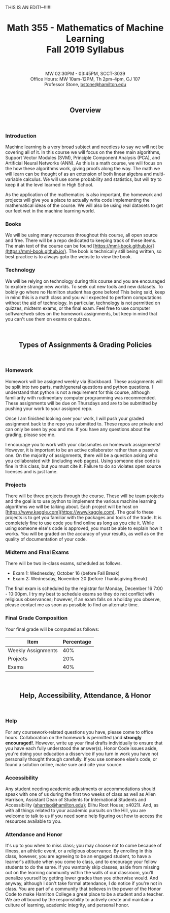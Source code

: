 THIS IS AN EDIT!~!!!!!!
<h1 align="center"><b>Math 355 - Mathematics of Machine Learning <br> Fall 2019 Syllabus</b></h1>

<br>

<p align="center">
  MW  02:30PM - 03:45PM, SCCT-3039 <br>
  Office Hours: MW 10am-12PM, Th 2pm-4pm, CJ 107  <br>
  Professor Stone,  <a href="mailto:bstone@hamilton.edu">bstone@hamilton.edu</a>
</p>

<br>

<h2 align="center"><b>Overview</b></h2>

<br>

### Introduction
Machine learning is a very broad subject and needless to say we will not be covering all of it. In this course we will focus on the three main algorithms, Support Vector Modules (SVM), Principle Component Analysis (PCA), and Artificial Neural Networks (ANN). As this is a math course, we will focus on the how these algorithms work, giving proofs along the way. The math we will learn can be thought of as an extension of both linear algebra and multi-variable calculus. We will use some probability and statistics, but will try to keep it at the level learned in High School. 

As the application of the mathematics is also important, the homework and projects will give you a place to actually write code implementing the mathematical ideas of the course. We will also be using real datasets to get our feet wet in the machine learning world. 

### Books
We will be using many recourses throughout this course, all open source and free. There will be a repo dedicated to keeping track of these items. The main text of the course can be found [https://mml-book.github.io/](https://mml-book.github.io/). The book is technically still being written, so best practice is to always goto the website to view the book. 

### Technology
We will be relying on technology during this course and you are encouraged to explore strange new worlds. To seek out new tools and new datasets. To boldly go where no Hamilton student has gone before! This being said, keep in mind this is a math class and you will expected to perform computations without the aid of technology. In particular, technology is not permitted on quizzes, midterm exams, or the final exam. Feel free to use computer software/web sites on the homework assignments, but keep in mind that you can't use them on exams or quizzes. 

<br>

<h2 align="center"><b>Types of Assignments & Grading Policies</b></h2>

<br>

### Homework
Homework will be assigned weekly via Blackboard. These assignments will be split into two parts, math/general questions and python questions. I understand that python is not a requirement for this course, although familiarity with rudimentary computer programming was recommended. These assignments will be due on Thursdays and are to be submitted by pushing your work to your assigned repo. 

Once I am finished looking over your work, I will push your graded assignment back to the repo you submitted to. These repos are private and can only be seen by you and me. If you have any questions about the grading, please see me. 

I encourage you to work with your classmates on homework assignments! However, it is important to be an active collaborator rather than a passive one. On the majority of assignments, there will be a question asking who you collaborated with (including web pages). Using someone else code is fine in this class, but you must cite it. Failure to do so violates open source licenses and is just lame. 

### Projects
There will be three projects through the course. These will be team projects and the goal is to use python to implement the various machine learning algorithms we will be talking about. Each project will be host on [https://www.kaggle.com](https://www.kaggle.com). The goal fo these projects is to get you familiar with the packages and tools of the trade. It is completely fine to use code you find online as long as you cite it. While using someone else's code is approved, you must be able to explain how it works. You will be graded on the accuracy of your results, as well as on the quality of documentation of your code.

### Midterm and Final Exams
There will be two in-class exams, scheduled as follows. 

* Exam 1: Wednesday, October 16 (before Fall Break)
* Exam 2: Wednesday, November 20 (before Thanksgiving Break)

The final exam is scheduled by the registrar for Monday, December 16 7:00 - 10:00pm. 
I try my best to schedule exams so they do not conflict with religious observances; however, if an exam falls on a holiday you observe, please contact me as soon as possible to find an alternate time.


### Final Grade Composition
Your final grade will be computed as follows:

|Item | Percentage |
|---|---|
| Weekly Assignments | 40% |
| Projects | 20% |
| Exams | 40% |

<br>

<h2 align="center"><b>Help, Accessibility, Attendance, & Honor</b></h2>

<br>

### Help
For any coursework-related questions you have, please come to office hours. Collaboration on the homework is permitted (and **strongly encouraged!**. However, write up your final drafts individually to ensure that you have each fully understood the answer(s). Honor Code issues aside, you're doing your education a disservice if you turn in work you have not personally thought through carefully.  If you use someone else's code, or found a solution online, make sure and cite your source. 

### Accessibility
Any student needing academic adjustments or accommodations should speak with one of us during the first two weeks of class as well as Allen Harrison, Assistant Dean of Students for International Students and Accessibility ([aharriso@hamilton.edu}](mailton:aharriso@hamilton.edu); Elihu Root House; x4021).  And, as with all things related to your academic pursuits on the Hill, you are welcome to talk to us if you need some help figuring out how to access the resources available to you.

### Attendance and Honor
It's up to you when to miss class; you may choose not to come because of illness, an athletic event, or a religious observance.  By enrolling in this class, however, you are agreeing to be an engaged student, to have a learner's attitude when you come to class, and to encourage your fellow students to do the same. If you wantonly skip classes, aside from missing out on the learning community within the walls of our classroom, you'll penalize yourself by getting lower grades than you otherwise would.  And anyway, although I don't take formal attendance, I do notice if you're not in class. You are part of a community that believes in the power of the Honor Code to make Hamilton College a great place to be a student and a teacher.  We are _all_ bound by the responsibility to actively create and maintain a culture of learning, academic integrity, and personal honor.  

